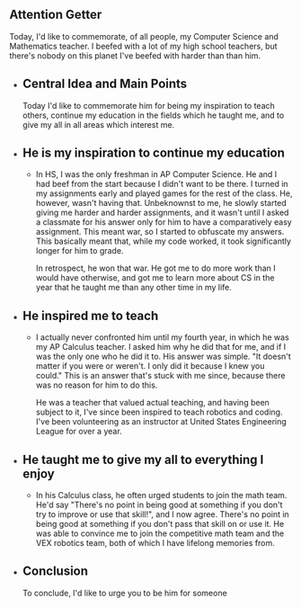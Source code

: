 ## Attention Getter
Today, I'd like to commemorate, of all people, my Computer Science and Mathematics teacher. I beefed with a lot of my high school teachers, but there's nobody on this planet I've beefed with harder than than him.
- ## Central Idea and Main Points
  Today I'd like to commemorate him for being my inspiration to teach others, continue my education in the fields which he taught me, and to give my all in all areas which interest me.
- ## He is my inspiration to continue my education
	- In HS, I was the only freshman in AP Computer Science. He and I had beef from the start because I didn't want to be there. I turned in my assignments early and played games for the rest of the class. He, however, wasn't having that. Unbeknownst to me, he slowly started giving me harder and harder assignments, and it wasn't until I asked a classmate for his answer only for him to have a comparatively easy assignment. This meant war, so I started to obfuscate my answers. This basically meant that, while my code worked, it took significantly longer for him to grade. 
	  
	  In retrospect, he won that war. He got me to do more work than I would have otherwise, and got me to learn more about CS in the year that he taught me than any other time in my life.
- ## He inspired me to teach
	- I actually never confronted him until my fourth year, in which he was my AP Calculus teacher. I asked him why he did that for me, and if I was the only one who he did it to. His answer was simple. "It doesn't matter if you were or weren't. I only did it because I knew you could." This is an answer that's stuck with me since, because there was no reason for him to do this.
	  
	  He was a teacher that valued actual teaching, and having been subject to it, I've since been inspired to teach robotics and coding. I've been volunteering as an instructor at United States Engineering League for over a year.
- ## He taught me to give my all to everything I enjoy
	- In his Calculus class, he often urged students to join the math team. He'd say "There's no point in being good at something if you don't try to improve or use that skill!", and I now agree. There's no point in being good at something if you don't pass that skill on or use it. He was able to convince me to join the competitive math team and the VEX robotics team, both of which I have lifelong memories from.
- ## Conclusion
  To conclude, I'd like to urge you to be him for someone